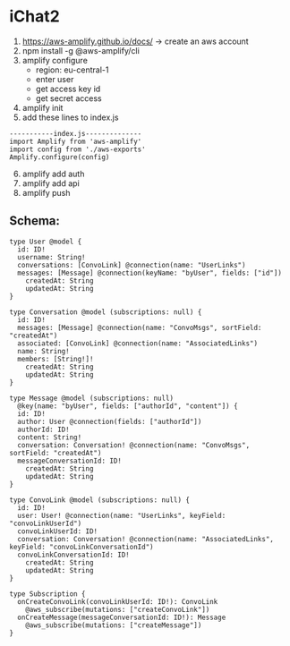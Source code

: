 # iChat2

1. https://aws-amplify.github.io/docs/ -> create an aws account
2. npm install -g @aws-amplify/cli
3. amplify configure
	- region: eu-central-1
	- enter user
	- get access key id
	- get secret access
4. amplify init
5. add these lines to index.js
```
-----------index.js--------------
import Amplify from 'aws-amplify'
import config from './aws-exports'
Amplify.configure(config)
```

6. amplify add auth
7. amplify add api
8. amplify push

## Schema:
```
type User @model {
  id: ID!
  username: String!
  conversations: [ConvoLink] @connection(name: "UserLinks")
  messages: [Message] @connection(keyName: "byUser", fields: ["id"])
	createdAt: String
	updatedAt: String
}

type Conversation @model (subscriptions: null) {
  id: ID!
  messages: [Message] @connection(name: "ConvoMsgs", sortField: "createdAt")
  associated: [ConvoLink] @connection(name: "AssociatedLinks")
  name: String!
  members: [String!]!
	createdAt: String
	updatedAt: String
}

type Message @model (subscriptions: null)
  @key(name: "byUser", fields: ["authorId", "content"]) {
  id: ID!
  author: User @connection(fields: ["authorId"])
  authorId: ID!
  content: String!
  conversation: Conversation! @connection(name: "ConvoMsgs", sortField: "createdAt")
  messageConversationId: ID!
	createdAt: String
	updatedAt: String
}

type ConvoLink @model (subscriptions: null) {
  id: ID!
  user: User! @connection(name: "UserLinks", keyField: "convoLinkUserId")
  convoLinkUserId: ID!
  conversation: Conversation! @connection(name: "AssociatedLinks", keyField: "convoLinkConversationId")
  convoLinkConversationId: ID!
	createdAt: String
	updatedAt: String
}

type Subscription {
  onCreateConvoLink(convoLinkUserId: ID!): ConvoLink
    @aws_subscribe(mutations: ["createConvoLink"])
  onCreateMessage(messageConversationId: ID!): Message
    @aws_subscribe(mutations: ["createMessage"])
}
```
